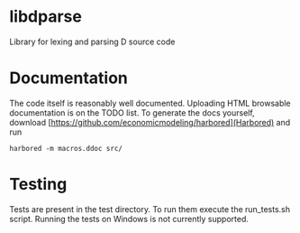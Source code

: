 libdparse
=========

Library for lexing and parsing D source code

# Documentation
The code itself is reasonably well documented. Uploading HTML browsable
documentation is on the TODO list. To generate the docs yourself, download
[https://github.com/economicmodeling/harbored](Harbored) and run

	harbored -m macros.ddoc src/

# Testing
Tests are present in the test directory. To run them execute the run\_tests.sh
script. Running the tests on Windows is not currently supported.
